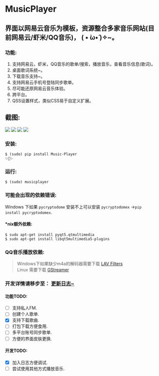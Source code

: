 # MusicPlayer
## 界面以网易云音乐为模板，资源整合多家音乐网站(目前网易云/虾米/QQ音乐)，   ( • ̀ω•́ )✧~。

### 功能:
1. 支持网易云，虾米，QQ音乐的歌单/搜索，播放音乐，查看音乐信息(歌词)。
2. 桌面歌词系统~。
3. 下载音乐支持~。
4. 支持网易云手机号登陆同步歌单。
5. 尽可能还原网易云音乐体验。
6. 跨平台。
7. QSS设置样式，类似CSS易于自定义扩展。

## 截图:
<img src="https://github.com/HuberTRoy/MusicPlayer/blob/master/testpic/24.jpg"/>

<img src="https://github.com/HuberTRoy/MusicPlayer/blob/master/testpic/16.jpg"/>

<img src="https://github.com/HuberTRoy/MusicPlayer/blob/master/testpic/19.jpg"/>

<img src="https://github.com/HuberTRoy/MusicPlayer/blob/master/testpic/23.jpg"/>

### 安装:
```
$ (sudo) pip install Music-Player
✨🍰✨
```

### 运行:
```
$ (sudo) musicplayer
```

### 可能会出现的依赖错误:
Windows 下如果 `pycryptodome` 安装不上可以安装 `pycryptodomex` ->`pip install pycryptodomex`.

#### \*nix额外依赖:
```
$ sudo apt-get install pyqt5.qtmultimedia
$ sudo apt-get install libqt5multimedia5-plugins
```

### QQ音乐播放依赖:
> Windows下如果缺少m4a的解码器需要下载 <a href="https://github.com/Nevcairiel/LAVFilters/releases">LAV Filters</a> <br>
> Linux 需要下载 <a href="https://gstreamer.freedesktop.org/">GStreamer</a>

### 开发详情请移步至： <a href="https://github.com/HuberTRoy/MusicPlayer/blob/master/doc/updateLog.md">更新日志~</a>

#### 功能TODO:
- [ ] 支持私人FM.
- [ ] 创建个人歌单.
- [x] 支持下载歌曲.
- [ ] 打包下载方便食用.
- [ ] 多平台账号同步歌单.
- [ ] 方便的界面皮肤更换.

#### 开发TODO:
- [x] 加入日志方便调试.
- [ ] 尝试使用其他方式播放音乐.